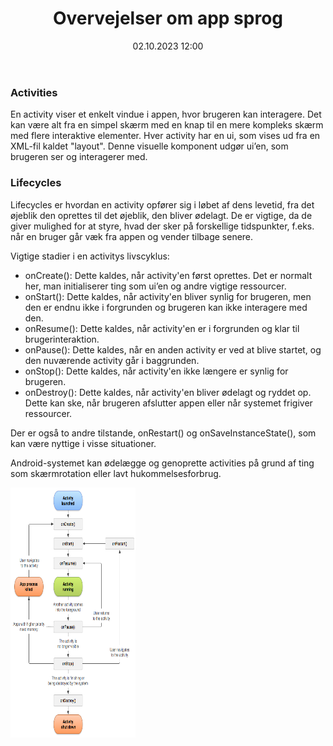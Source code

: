 ﻿---
title: Overvejelser om app sprog
date: 02.10.2023 12:00
categories: [Appudvikling]
tags: [appudvikling]
---
### Activities

En activity viser et enkelt vindue i appen, hvor brugeren kan interagere. 
Det kan være alt fra en simpel skærm med en knap til en mere kompleks skærm med flere interaktive elementer.
Hver activity har en ui, som vises ud fra en XML-fil kaldet "layout". Denne visuelle komponent udgør ui’en, 
som brugeren ser og interagerer med.

### Lifecycles

Lifecycles er hvordan en activity opfører sig i løbet af dens levetid, fra det øjeblik den oprettes til det øjeblik, 
den bliver ødelagt. De er vigtige, da de giver mulighed for at styre, hvad der sker på forskellige tidspunkter, 
f.eks. når en bruger går væk fra appen og vender tilbage senere.

Vigtige stadier i en activitys livscyklus:

 - onCreate(): Dette kaldes, når activity'en først oprettes. Det er normalt her, 
   man initialiserer ting som ui’en og andre vigtige ressourcer.
 - onStart(): Dette kaldes, når activity'en bliver synlig for brugeren, 
   men den er endnu ikke i forgrunden og brugeren kan ikke interagere med den.
 - onResume(): Dette kaldes, når activity'en er i forgrunden og klar til brugerinteraktion.
 - onPause(): Dette kaldes, når en anden activity er ved at blive startet, 
   og den nuværende activity går i baggrunden.
 - onStop(): Dette kaldes, når activity'en ikke længere er synlig for brugeren.
 - onDestroy(): Dette kaldes, når activity'en bliver ødelagt og ryddet op. Dette kan ske, 
   når brugeren afslutter appen eller når systemet frigiver ressourcer.


Der er også to andre tilstande, onRestart() og onSaveInstanceState(), som kan være nyttige i visse situationer.

Android-systemet kan ødelægge og genoprette activities på grund af ting som skærmrotation eller lavt hukommelsesforbrug. 

<div style="text-align: left">
  <img src="/assets/images/Appudvikling/activity_lifecycle.png" alt="Something went wrong loading the image." width="200" height="400"/>
</div>
